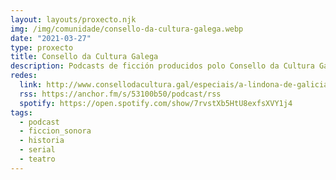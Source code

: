 ```yaml
---
layout: layouts/proxecto.njk
img: /img/comunidade/consello-da-cultura-galega.webp
date: "2021-03-27"
type: proxecto
title: Consello da Cultura Galega
description: Podcasts de ficción producidos polo Consello da Cultura Galega.
redes:
  link: http://www.consellodacultura.gal/especiais/a-lindona-de-galicia
  rss: https://anchor.fm/s/53100b50/podcast/rss
  spotify: https://open.spotify.com/show/7rvstXb5HtU8exfsXVY1j4
tags:
  - podcast
  - ficcion_sonora
  - historia
  - serial
  - teatro
---
```

